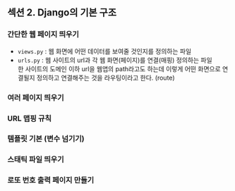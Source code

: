 ## 섹션 2. Django의 기본 구조
### 간단한 웹 페이지 띄우기
* `views.py` : 웹 화면에 어떤 데이터를 보여줄 것인지를 정의하는 파일
* `urls.py` : 웹 사이트의 url과 각 웹 화면(페이지)를 연결(매핑) 정의하는 파일</br>한 사이트의 도메인 이하 url을 웹앱의 path라고도 하는데 이렇게 어떤 화면으로 연결될지 정의하고 연결해주는 것을 라우팅이라고 한다. (route)
### 여러 페이지 띄우기
### URL 맵핑 규칙
### 템플릿 기본 (변수 넘기기)
### 스태틱 파일 띄우기
### 로또 번호 출력 페이지 만들기
